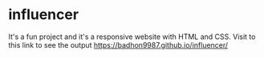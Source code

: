 # influencer
It's a fun project and it's a responsive website with HTML and CSS. 
Visit to this link to see the output https://badhon9987.github.io/influencer/
